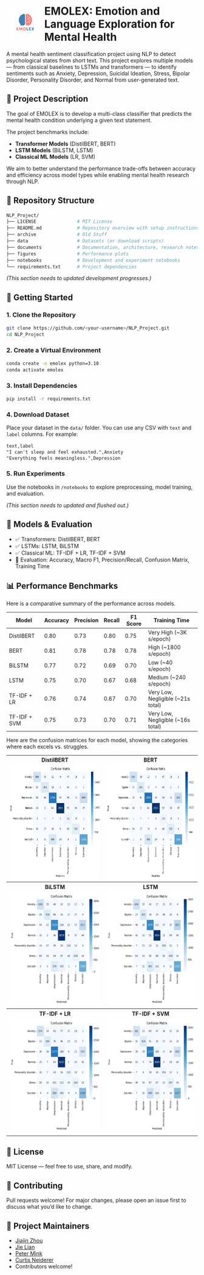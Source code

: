 # <img src="./emolex_logo.png" align="left" alt="Sample Image" class="image-left" width="80px" height="80px" style="padding: 10px"/> EMOLEX: Emotion and Language Exploration for Mental Health<br>


A mental health sentiment classification project using NLP to detect psychological states from short text. This project explores multiple models — from classical baselines to LSTMs and transformers — to identify sentiments such as Anxiety, Depression, Suicidal Ideation, Stress, Bipolar Disorder, Personality Disorder, and Normal from user-generated text.

## 📌 Project Description

The goal of EMOLEX is to develop a multi-class classifier that predicts the mental health condition underlying a given text statement. 

The project benchmarks include:

- **Transformer Models** (DistilBERT, BERT)
- **LSTM Models** (BiLSTM, LSTM)
- **Classical ML Models** (LR, SVM)

We aim to better understand the performance trade-offs between accuracy and efficiency across model types while enabling mental health research through NLP.

## 📁 Repository Structure

```bash
NLP_Project/
├── LICENSE               # MIT License
├── README.md             # Repository overview with setup instructions
├── archive               # Old Stuff
├── data                  # Datasets (or download scripts)
├── documents             # Documentation, architecture, research notes
├── figures               # Performance plots
├── notebooks             # Development and experiment notebooks
└── requirements.txt      # Project dependencies
```
_(This section needs to updated development progresses.)_

## 🚀 Getting Started

### 1. Clone the Repository
```bash
git clone https://github.com/<your-username>/NLP_Project.git
cd NLP_Project
```

### 2. Create a Virtual Environment
```bash
conda create -n emolex python=3.10
conda activate emolex
```

### 3. Install Dependencies
```bash
pip install -r requirements.txt
```

### 4. Download Dataset
Place your dataset in the `data/` folder. You can use any CSV with `text` and `label` columns. For example:
```csv
text,label
"I can't sleep and feel exhausted.",Anxiety
"Everything feels meaningless.",Depression
```

### 5. Run Experiments
Use the notebooks in `/notebooks` to explore preprocessing, model training, and evaluation.

_(This section needs to updated and flushed out.)_

## 🧪 Models & Evaluation
- ✅ Transformers: DistilBERT, BERT
- ✅ LSTMs: LSTM, BiLSTM
- ✅ Classical ML: TF-IDF + LR, TF-IDF + SVM 
- 🔎 Evaluation: Accuracy, Macro F1, Precision/Recall, Confusion Matrix, Training Time

## 📊 Performance Benchmarks

Here is a comparative summary of the performance across models.

Model        | Accuracy | Precision | Recall | F1 Score | Training Time  
-------------|----------|-----------|--------|----------|---------------
DistilBERT   |  0.80    | 0.73      | 0.80   | 0.75     | Very High (~3K s/epoch) 
BERT         |  0.81    | 0.78      | 0.78   | 0.78     | High (~1800 s/epoch) 
BiLSTM       |  0.77    | 0.72      | 0.69   | 0.70     | Low (~40 s/epoch) 
LSTM         |  0.75    | 0.70      | 0.67   | 0.68     | Medium (~240 s/epoch) 
TF-IDF + LR  |  0.76    | 0.74      | 0.67   | 0.70     | Very Low, Negligible (~21s total) 
TF-IDF + SVM |  0.75    | 0.73      | 0.70   | 0.71     | Very Low, Negligible (~16s total)  

Here are the confusion matrices for each model, showing the categories where each excels vs. struggles.

<table cellspacing="0px" cellpadding="0px">
    <tr>
        <th>DistilBERT</th>
        <th>BERT</th>
    </tr>
    <tr>
        <td><img src="./figures/distilbert_confusion_matrix.png" alt="DistilBERT Confusion Matrix" height="300px" width="300px"></td>
        <td><img src="./figures/bert_confusion_matrix.png" alt="BERT Confusion Matrix" height="300px" width="300px"></td>
    </tr>
    <tr>
        <th>BiLSTM</th>
        <th>LSTM</th>
    </tr>
    <tr>
        <td><img src="./figures/bilstm_confusion_matrix.png" alt="BiLSTM Confusion Matrix" height="300px" width="300px"></td>
        <td><img src="./figures/lstm_confusion_matrix.png" alt="LSTM Confusion Matrix" height="300px" width="300px"></td>
    </tr>
    <tr>
        <th>TF-IDF + LR</th>
        <th>TF-IDF + SVM</th>
    </tr>
    <tr>
        <td><img src="./figures/lr_confusion_matrix.png" alt="Classical LR Confusion Matrix" height="300px" width="300px"></td>
        <td><img src="./figures/svm_confusion_matrix.png" alt="Classical SVM Confusion Matrix" height="300px" width="300px"></td>
    </tr>
</table>

## 📄 License
MIT License — feel free to use, share, and modify.

## 🤝 Contributing
Pull requests welcome! For major changes, please open an issue first to discuss what you’d like to change.

## 🧠 Project Maintainers
- [Jiajin Zhou](mailto:zhou.j@northeastern.edu)
- [Jie Lian](mailto:lian.j@northeastern.edu)
- [Peter Mink](mailto:mink.p@northeastern.edu)
- [Curtis Neiderer](mailto:neiderer.c@northeastern.edu)
- Contributors welcome!
